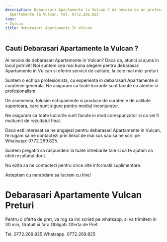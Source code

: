 ```yaml
---
description: Debarasari Apartamente la Vulcan ? Ai nevoie de un profesionist in Debarasari
  Apartamente la Vulcan. tel. 0772.269.825
tags:
- Vulcan
title: Debarasari Apartamente In Vulcan
---
```



## Cauti Debarasari Apartamente la Vulcan ?

Ai nevoie de debarasari Apartamente in Vulcan? Daca da, atunci ai ajuns in locul potrivit! 
Noi suntem cea mai buna alegere pentru debarasari Apartamente in Vulcan si oferim servicii de calitate, la cele mai mici preturi. 

Suntem o echipa profesionista, cu experienta in debarasari Apartamente si curatenie generala. Ne asiguram ca toate lucrarile sunt facute cu atentie si profesionalism. 

De asemenea, folosim echipamente si produse de curatenie de calitate superioara, care sunt sigure pentru mediul inconjurator. 

Ne asiguram ca toate lucrarile sunt facute in mod corespunzator si ca vei fi multumit de rezultatul final. 

Daca esti interesat sa ne angajezi pentru debarasari Apartamente in Vulcan, te rugam sa ne contactezi prin linkul de mai sus sau sa ne scrii pe Whatsapp: 0772.269.825. 

Suntem pregatiti sa raspundem la toate intrebarile tale si sa te ajutam sa obtii rezultatul dorit. 

Nu ezita sa ne contactezi pentru orice alte informatii suplimentare. 

Asteptam cu nerabdare sa lucram cu tine!

# Debarasari Apartamente Vulcan Preturi
Pentru o oferta de pret, va rog sa imi scrieti pe whatsapp, si va trimitem in 30 min, Gratuit si fara Obligatii Oferta de Pret.

Tel. 0772.269.825
Whatsapp. 0772.269.825